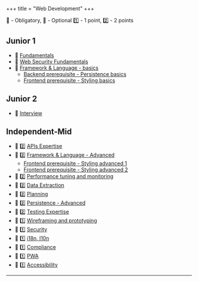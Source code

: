 +++
title = "Web Development"
+++

📗 - Obligatory, 📙 - Optional
1️⃣ - 1 point, 2️⃣ - 2 points

## Junior 1

- 📗 [Fundamentals](/web_development/skills/fundamentals/)
- 📗 [Web Security Fundamentals](/web_development/skills/web-security-fundamentals/)
- 📗 [Framework & Language - basics](/web_development/skills/framework-and-language/)
  - [Backend prerequisite - Persistence basics](/web_development/skills/persistence/basics/)
  - [Frontend prerequisite - Styling basics](/web_development/skills/styling/01_junior_i/)
  
## Junior 2

- 📗 [Interview](/web_development/skills/interview/)

## Independent-Mid

- 📗 2️⃣ [APIs Expertise](/web_development/skills/api_expertise/)
- 📗 2️⃣ [Framework & Language - Advanced](/web_development/skills/framework-and-language/)
  - [Frontend prerequisite - Styling advanced 1](/web_development/skills/styling/02_junior_ii/)
  - [Frontend prerequisite - Styling advanced 2](/web_development/skills/styling/03_independent_i/)
- 📙 2️⃣ [Performance tuning and monitoring](/web_development/skills/performance_and_monitoring/)
- 📙 2️⃣ [Data Extraction](/web_development/skills/data_extraction/)
- 📙 2️⃣ [Planning](/web_development/skills/planning/)
- 📙 2️⃣ [Persistence - Advanced](/web_development/skills/persistence/advanced/)
- 📙 2️⃣ [Testing Expertise](/web_development/skills/testing_expertise/)
- 📙 1️⃣ [Wireframing and prototyping](/web_development/skills/wireframing_and_prototyping/)
- 📙 1️⃣ [Security](/web_development/skills/security/)
- 📙 1️⃣ [i18n, l10n](/web_development/skills/i18n_l10n/)
- 📙 1️⃣ [Compliance](/web_development/skills/compliance/)
- 📙 1️⃣ [PWA](/web_development/skills/pwa/)
- 📙 1️⃣ [Accessibility](/web_development/skills/accessibility/)

---
